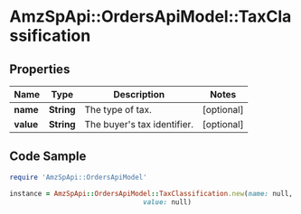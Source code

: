 # AmzSpApi::OrdersApiModel::TaxClassification

## Properties

Name | Type | Description | Notes
------------ | ------------- | ------------- | -------------
**name** | **String** | The type of tax. | [optional] 
**value** | **String** | The buyer&#39;s tax identifier. | [optional] 

## Code Sample

```ruby
require 'AmzSpApi::OrdersApiModel'

instance = AmzSpApi::OrdersApiModel::TaxClassification.new(name: null,
                                 value: null)
```


